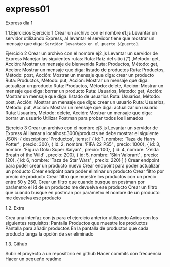 # express01
Express día 1

1.1.Ejercicios 
  Ejercicio 1
Crear un archivo con el nombre e1.js
Levantar un servidor utilizando Express, al levantar el servidor tiene que mostrar un mensaje que diga: 
`Servidor levantado en el puerto ${puerto}`.


  Ejercicio 2
Crear un archivo con el nombre ej2.js
Levantar un servidor de Express
Manejar las siguientes rutas:
Ruta: Raíz del sitio (‘/’) ,Metodo: get, Acción: Mostrar un mensaje de bienvenida
Ruta: Productos, Método: get, Acción: Mostrar un mensaje que diga: listado de productos
Ruta: Productos, Método: post, Acción: Mostrar un mensaje que diga: crear un producto
Ruta: Productos, Método: put, Acción: Mostrar un mensaje que diga: actualizar un producto
Ruta: Productos, Método: delete, Acción: Mostrar un mensaje que diga: borrar un producto
Ruta: Usuarios, Metodo: get, Acción: Mostrar un mensaje que diga: listado de usuarios
Ruta: Usuarios, Método: post, Acción: Mostrar un mensaje que diga: crear un usuario
Ruta: Usuarios, Metodo: put, Acción: Mostrar un mensaje que diga: actualizar un usuario
Ruta: Usuarios, Metodo: delete, Acción: Mostrar un mensaje que diga: borrar un usuario
Utilizar Postman para probar todos los llamados


  Ejercicio 3
Crear un archivo con el nombre ej3.js
Levantar un servidor de Express
Al llamar a localhost:3000/products se debe mostrar el siguiente JSON:
{
  description: 'Productos',
  items: [
    { id: 1, nombre: 'Taza de Harry Potter' , precio: 300},
    { id: 2, nombre: 'FIFA 22 PS5' , precio: 1000},
    {  id: 3, nombre: 'Figura Goku Super Saiyan' , precio: 100},
    {  id: 4,  nombre: 'Zelda Breath of the Wild' , precio: 200},
    {  id: 5,  nombre: 'Skin Valorant' , precio: 120},
    {  id: 6, nombre: 'Taza de Star Wars' , precio: 220}
  ]
}
Crear endpoint para poder crear un producto nuevo
Crear endpoint para poder actualizar un producto
Crear endpoint para poder eliminar un producto
Crear filtro por precio de producto
Crear filtro que muestre los productos con un precio entre 50 y 250.
Crear un filtro que cuando busque en postman por parámetro el id de un producto me devuelva ese producto
Crear un filtro que cuando busque en postman por parámetro el nombre de un producto me devuelva ese producto


1.2. Extra


Crea una interfaz con js para el ejercicio anterior utilizando Axios con los siguientes requisitos:
Pantalla Productos que muestre los productos
Pantalla para añadir productos
En la pantalla de productos que cada producto tenga la opción de ser eliminado


1.3. Github

Subir el proyecto a un repositorio en github
Hacer commits con frecuencia
Hacer un pequeño readme